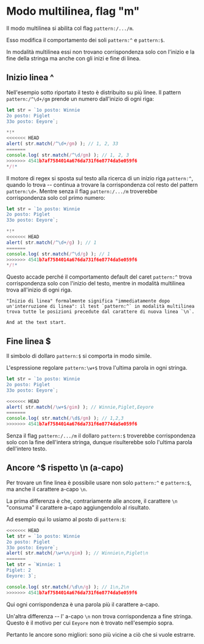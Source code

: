 # Modo multilinea, flag "m"
Il modo multilinea si abilita col flag `pattern:/.../m`.

Esso modifica il comportamento dei soli `pattern:^` e `pattern:$`.

In modalità multilinea essi non trovano corrispondenza solo con l'inizio e la fine della stringa ma anche con gli inizi e fine di linea.

## Inizio linea ^

Nell'esempio sotto riportato il testo è distribuito su più linee. Il pattern `pattern:/^\d+/gm` prende un numero dall'inizio di ogni riga:

```js run
let str = `1o posto: Winnie
2o posto: Piglet
33o posto: Eeyore`;

*!*
<<<<<<< HEAD
alert( str.match(/^\d+/gm) ); // 1, 2, 33
=======
console.log( str.match(/^\d/gm) ); // 1, 2, 3
>>>>>>> 4541b7af7584014a676da731f6e8774da5e059f6
*/!*
```

Il motore di regex si sposta sul testo alla ricerca di un inizio riga `pattern:^`, quando lo trova -- continua a trovare la corrispondenza col resto del pattern `pattern:\d+`.
Mentre senza il flag  `pattern:/.../m` troverebbe corrispondenza solo col primo numero:

```js run
let str = `1o posto: Winnie
2o posto: Piglet
33o posto: Eeyore`;

*!*
<<<<<<< HEAD
alert( str.match(/^\d+/g) ); // 1
=======
console.log( str.match(/^\d/g) ); // 1
>>>>>>> 4541b7af7584014a676da731f6e8774da5e059f6
*/!*
```

Questo accade perché il comportamento default del caret `pattern:^` trova corrispondenza solo con l'inizio del testo, mentre in modalità multilinea trova all'inizio di ogni riga.

```smart
"Inizio di linea" formalmente significa "immediatamente dopo un'interruzione di linea": il test `pattern:^` in modalità multilinea trova tutte le posizioni precedute dal carattere di nuova linea `\n`.

And at the text start.
```

## Fine linea $

Il simbolo di dollaro `pattern:$` si comporta in modo simile.

L'espressione regolare `pattern:\w+$` trova l'ultima parola in ogni stringa.

```js run
let str = `1o posto: Winnie
2o posto: Piglet
33o posto: Eeyore`;

<<<<<<< HEAD
alert( str.match(/\w+$/gim) ); // Winnie,Piglet,Eeyore
=======
console.log( str.match(/\d$/gm) ); // 1,2,3
>>>>>>> 4541b7af7584014a676da731f6e8774da5e059f6
```

Senza il flag `pattern:/.../m` il dollaro `pattern:$` troverebbe corrispondenza solo con la fine dell'intera stringa, dunque risulterebbe solo l'ultima parola dell'intero testo.

## Ancore ^$ rispetto \n (a-capo)

Per trovare un fine linea è possibile usare non solo `pattern:^` e `pattern:$`, ma anche il carattere a-capo `\n`.

La prima differenza è che, contrariamente alle ancore, il carattere `\n` "consuma" il carattere a-capo aggiungendolo al risultato.

Ad esempio qui lo usiamo al posto di `pattern:$`:

```js run
<<<<<<< HEAD
let str = `1o posto: Winnie
2o posto: Piglet
33o posto: Eeyore`;
alert( str.match(/\w+\n/gim) ); // Winnie\n,Piglet\n
=======
let str = `Winnie: 1
Piglet: 2
Eeyore: 3`;

console.log( str.match(/\d\n/g) ); // 1\n,2\n
>>>>>>> 4541b7af7584014a676da731f6e8774da5e059f6
```

Qui ogni corrispondenza è una parola più il carattere a-capo.

Un'altra differenza -- l' a-capo `\n` non trova corrispondenza a fine stringa. Questo è il motivo per cui `Eeyore` non è trovato nell'esempio sopra.

Pertanto le ancore sono migliori: sono più vicine a ciò che si vuole estrarre.

